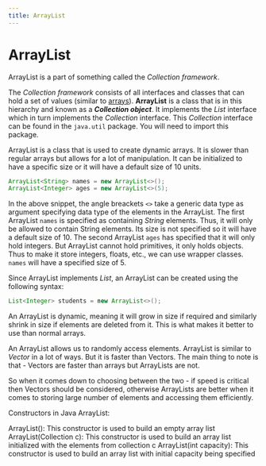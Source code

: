 ```yaml
---
title: ArrayList
---
```

# ArrayList
  ArrayList is a part of something called the *Collection framework*.
  
  The *Collection framework* consists of all interfaces and classes that can hold a set of values (similar to [arrays](https://docs.oracle.com/javase/tutorial/java/nutsandbolts/arrays.html)). **ArrayList** is a class that is in this hierarchy and known as a _**Collection object**_. It implements the *List* interface which in turn implements the *Collection* interface. This *Collection* interface can be found in the `java.util` package. You will need to import this package.
  
  ArrayList is a class that is used to create dynamic arrays. It is slower than regular arrays but allows for a lot of manipulation. It can be initialized to have a specific size or it will have a default size of 10 units. 
  
  ```java
  ArrayList<String> names = new ArrayList<>();
  ArrayList<Integer> ages = new ArrayList<>(5);
  ```
  
  In the above snippet, the angle breackets `<>` take a generic data type as argument specifying data type of the elements in the ArrayList. The first ArrayList `names` is specified as containing *String* elements. Thus, it will only be allowed to contain String elements. Its size is not specified so it will have a default size of 10. The second ArrayList `ages` has specified that it will only hold integers. But ArrayList cannot hold primitives, it only holds objects. Thus to make it store integers, floats, etc., we can use wrapper classes. `names` will have a specified size of 5.
  
Since ArrayList implements *List*, an ArrayList can be created using the following syntax:
  ```java
  List<Integer> students = new ArrayList<>();
  ```
  
  An ArrayList is dynamic, meaning it will grow in size if required and similarly shrink in size if elements are deleted from it. This is what makes it better to use than normal arrays. 
  
  An ArrayList allows us to randomly access elements. ArrayList is similar to *Vector* in a lot of ways. But it is faster than Vectors. The main thing to note is that - Vectors are faster than arrays but ArrayLists are not. 
  
  So when it comes down to choosing between the two - if speed is critical then Vectors should be considered, otherwise ArrayLists are better when it comes to storing large number of elements and accessing them efficiently.
  
Constructors in Java ArrayList:

ArrayList(): This constructor is used to build an empty array list
ArrayList(Collection c): This constructor is used to build an array list initialized with the elements from collection c
ArrayList(int capacity): This constructor is used to build an array list with initial capacity being specified
